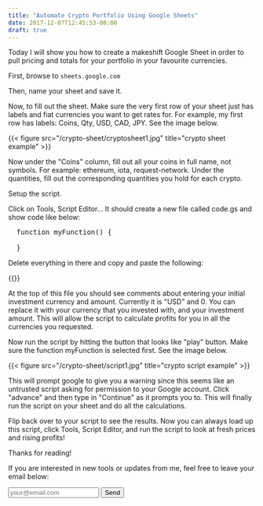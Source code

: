 ```yaml
---
title: "Automate Crypto Portfolio Using Google Sheets"
date: 2017-12-07T12:45:53-08:00
draft: true
---
```


Today I will show you how to create a makeshift Google Sheet in order to pull pricing and totals for your portfolio in your favourite currencies.

First, browse to ```sheets.google.com```

Then, name your sheet and save it. 

Now, to fill out the sheet. Make sure the very first row of your sheet just has labels and fiat currencies you want to get rates for. For example, my first row has labels:  Coins, Qty, USD, CAD, JPY. See the image below.




{{< figure src="/crypto-sheet/cryptosheet1.jpg" title="crypto sheet example" >}}



Now under the "Coins" column, fill out all your coins in full name, not symbols. For example: ethereum, iota, request-network. Under the quantities, fill out the corresponding quantities you hold for each crypto.

Setup the script.

Click on Tools, Script Editor...  It should create a new file called code.gs and show code like below:

<pre>
  function myFunction() {
  
  }
</pre>

Delete everything in there and copy and paste the following:

{{<gist johnny-coin fc5769e9fbbf5bdd880289733220e589>}}

At the top of this file you should see comments about entering your initial investment currency and amount. Currently it is "USD" and 0. You can replace it with your currency that you invested with, and your investment amount. This will allow the script to calculate profits for you in all the currencies you requested.

Now run the script by hitting the button that looks like "play" button. Make sure the function myFunction is selected first. See the image below.

{{< figure src="/crypto-sheet/script1.jpg" title="crypto script example" >}}

This will prompt google to give you a warning since this seems like an untrusted script asking for permission to your Google account. Click "advance" and then type in "Continue" as it prompts you to. This will finally run the script on your sheet and do all the calculations.

Flip back over to your script to see the results. Now you can always load up this script, click Tools, Script Editor, and run the script to look at fresh prices and rising profits!

Thanks for reading!

If you are interested in new tools or updates from me, feel free to leave your email below:

<form action="https://formspree.io/jccryptoblogger@gmail.com"
      method="POST">
      <!-- honeypot field which will cause formspree to throw away this response if filled. -->
    <input type="text" name="_gotcha" style="display:none" />
    <input type="email" placeholder="your@email.com" name="_replyto">
    <input type="submit" value="Send">
</form> 